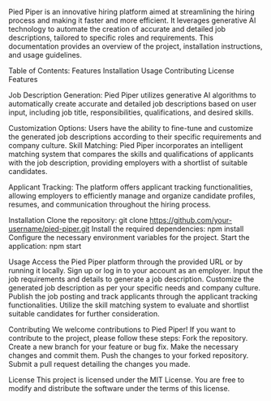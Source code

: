 Pied Piper is an innovative hiring platform aimed at streamlining the hiring process and making it faster and more efficient. It leverages generative AI technology to automate the creation of accurate and detailed job descriptions, tailored to specific roles and requirements. This documentation provides an overview of the project, installation instructions, and usage guidelines.

Table of Contents:
Features
Installation
Usage
Contributing
License
Features

Job Description Generation: Pied Piper utilizes generative AI algorithms to automatically create accurate and detailed job descriptions based on user input, including job title, responsibilities, qualifications, and desired skills.

Customization Options: Users have the ability to fine-tune and customize the generated job descriptions according to their specific requirements and company culture.
Skill Matching: Pied Piper incorporates an intelligent matching system that compares the skills and qualifications of applicants with the job description, providing employers with a shortlist of suitable candidates.

Applicant Tracking: The platform offers applicant tracking functionalities, allowing employers to efficiently manage and organize candidate profiles, resumes, and communication throughout the hiring process.

Installation
Clone the repository: git clone https://github.com/your-username/pied-piper.git
Install the required dependencies: npm install
Configure the necessary environment variables for the project.
Start the application: npm start

Usage
Access the Pied Piper platform through the provided URL or by running it locally.
Sign up or log in to your account as an employer.
Input the job requirements and details to generate a job description.
Customize the generated job description as per your specific needs and company culture.
Publish the job posting and track applicants through the applicant tracking functionalities.
Utilize the skill matching system to evaluate and shortlist suitable candidates for further consideration.

Contributing
We welcome contributions to Pied Piper! If you want to contribute to the project, please follow these steps:
Fork the repository.
Create a new branch for your feature or bug fix.
Make the necessary changes and commit them.
Push the changes to your forked repository.
Submit a pull request detailing the changes you made.

License
This project is licensed under the MIT License. You are free to modify and distribute the software under the terms of this license.
